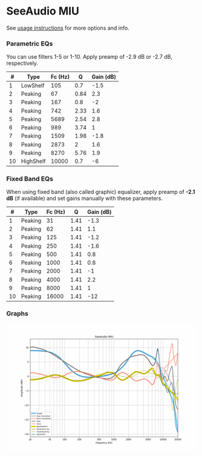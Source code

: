 # SeeAudio MIU
See [usage instructions](https://github.com/jaakkopasanen/AutoEq#usage) for more options and info.

### Parametric EQs
You can use filters 1-5 or 1-10. Apply preamp of -2.9 dB or -2.7 dB, respectively.

|   # | Type      |   Fc (Hz) |    Q |   Gain (dB) |
|-----|-----------|-----------|------|-------------|
|   1 | LowShelf  |       105 | 0.7  |        -1.5 |
|   2 | Peaking   |        67 | 0.84 |         2.3 |
|   3 | Peaking   |       167 | 0.8  |        -2   |
|   4 | Peaking   |       742 | 2.33 |         1.6 |
|   5 | Peaking   |      5689 | 2.54 |         2.8 |
|   6 | Peaking   |       989 | 3.74 |         1   |
|   7 | Peaking   |      1509 | 1.98 |        -1.8 |
|   8 | Peaking   |      2873 | 2    |         1.6 |
|   9 | Peaking   |      8270 | 5.76 |         1.9 |
|  10 | HighShelf |     10000 | 0.7  |        -6   |

### Fixed Band EQs
When using fixed band (also called graphic) equalizer, apply preamp of **-2.1 dB** (if available) and set gains manually with these parameters.

|   # | Type    |   Fc (Hz) |    Q |   Gain (dB) |
|-----|---------|-----------|------|-------------|
|   1 | Peaking |        31 | 1.41 |        -1.3 |
|   2 | Peaking |        62 | 1.41 |         1.1 |
|   3 | Peaking |       125 | 1.41 |        -1.2 |
|   4 | Peaking |       250 | 1.41 |        -1.6 |
|   5 | Peaking |       500 | 1.41 |         0.8 |
|   6 | Peaking |      1000 | 1.41 |         0.8 |
|   7 | Peaking |      2000 | 1.41 |        -1   |
|   8 | Peaking |      4000 | 1.41 |         2.2 |
|   9 | Peaking |      8000 | 1.41 |         1   |
|  10 | Peaking |     16000 | 1.41 |       -12   |

### Graphs
![](./SeeAudio%20MIU.png)
